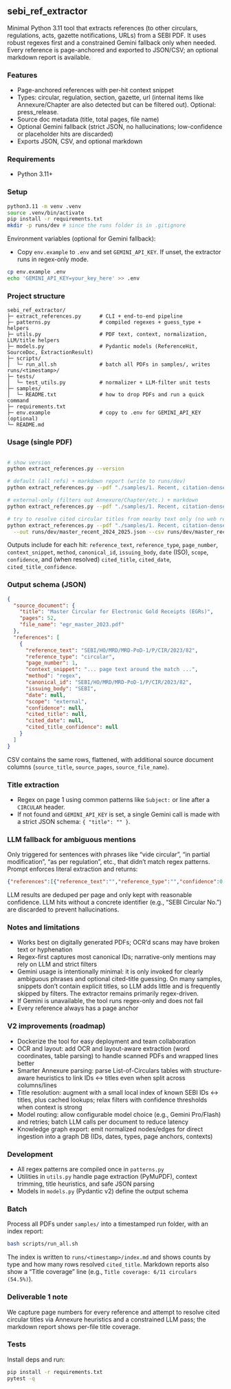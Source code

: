 ## sebi_ref_extractor

Minimal Python 3.11 tool that extracts references (to other circulars, regulations, acts, gazette notifications, URLs) from a SEBI PDF. It uses robust regexes first and a constrained Gemini fallback only when needed. Every reference is page-anchored and exported to JSON/CSV; an optional markdown report is available.

### Features
- Page-anchored references with per-hit context snippet
- Types: circular, regulation, section, gazette, url (internal items like Annexure/Chapter are also detected but can be filtered out). Optional: press_release.
- Source doc metadata (title, total pages, file name)
- Optional Gemini fallback (strict JSON, no hallucinations; low-confidence or placeholder hits are discarded)
- Exports JSON, CSV, and optional markdown

### Requirements
- Python 3.11+

### Setup
```bash
python3.11 -m venv .venv
source .venv/bin/activate
pip install -r requirements.txt
mkdir -p runs/dev # since the runs folder is in .gitignore
```

Environment variables (optional for Gemini fallback):
- Copy `env.example` to `.env` and set `GEMINI_API_KEY`. If unset, the extractor runs in regex-only mode.

```bash
cp env.example .env
echo 'GEMINI_API_KEY=your_key_here' >> .env
```

### Project structure
```
sebi_ref_extractor/
├─ extract_references.py      # CLI + end-to-end pipeline
├─ patterns.py                # compiled regexes + guess_type + helpers
├─ utils.py                   # PDF text, context, normalization, LLM/title helpers
├─ models.py                  # Pydantic models (ReferenceHit, SourceDoc, ExtractionResult)
├─ scripts/
│  └─ run_all.sh              # batch all PDFs in samples/, writes runs/<timestamp>/
├─ tests/
│  └─ test_utils.py           # normalizer + LLM-filter unit tests
├─ samples/
│  └─ README.txt              # how to drop PDFs and run a quick command
├─ requirements.txt
├─ env.example                # copy to .env for GEMINI_API_KEY (optional)
└─ README.md
```

### Usage (single PDF)
```bash

# show version
python extract_references.py --version

# default (all refs) + markdown report (write to runs/dev)
python extract_references.py --pdf "./samples/1. Recent, citation-dense Master Circular (2024–2025).pdf" --out runs/dev/master_recent_2024_2025.json --csv runs/dev/master_recent_2024_2025.csv --summary --md runs/dev/master_recent_2024_2025.md

# external-only (filters out Annexure/Chapter/etc.) + markdown
python extract_references.py --pdf "./samples/1. Recent, citation-dense Master Circular (2024–2025).pdf" --out runs/dev/master_recent_2024_2025.external.json --csv runs/dev/master_recent_2024_2025.external.csv --external-only --summary --md runs/dev/master_recent_2024_2025.external.md

# try to resolve cited circular titles from nearby text only (no web requests)
python extract_references.py --pdf "./samples/1. Recent, citation-dense Master Circular (2024–2025).pdf" \
  --out runs/dev/master_recent_2024_2025.json --csv runs/dev/master_recent_2024_2025.csv --md runs/dev/master_recent_2024_2025.md --external-only --guess-titles --summary
```

Outputs include for each hit: `reference_text`, `reference_type`, `page_number`, `context_snippet`, `method`, `canonical_id`, `issuing_body`, `date` (ISO), `scope`, `confidence`, and (when resolved) `cited_title`, `cited_date`, `cited_title_confidence`.

### Output schema (JSON)
```json
{
  "source_document": {
    "title": "Master Circular for Electronic Gold Receipts (EGRs)",
    "pages": 52,
    "file_name": "egr_master_2023.pdf"
  },
  "references": [
    {
      "reference_text": "SEBI/HO/MRD/MRD-PoD-1/P/CIR/2023/82",
      "reference_type": "circular",
      "page_number": 1,
      "context_snippet": "... page text around the match ...",
      "method": "regex",
      "canonical_id": "SEBI/HO/MRD/MRD-PoD-1/P/CIR/2023/82",
      "issuing_body": "SEBI",
      "date": null,
      "scope": "external",
      "confidence": null,
      "cited_title": null,
      "cited_date": null,
      "cited_title_confidence": null
    }
  ]
}
```

CSV contains the same rows, flattened, with additional source document columns (`source_title`, `source_pages`, `source_file_name`).

### Title extraction
- Regex on page 1 using common patterns like `Subject:` or line after a `CIRCULAR` header.
- If not found and `GEMINI_API_KEY` is set, a single Gemini call is made with a strict JSON schema: `{ "title": "" }`.

### LLM fallback for ambiguous mentions
Only triggered for sentences with phrases like “vide circular”, “in partial modification”, “as per regulation”, etc., that didn’t match regex patterns. Prompt enforces literal extraction and returns:

```json
{"references":[{"reference_text":"","reference_type":"","confidence":0.0}]}
```

LLM results are deduped per page and only kept with reasonable confidence. LLM hits without a concrete identifier (e.g., “SEBI Circular No.”) are discarded to prevent hallucinations.

### Notes and limitations
- Works best on digitally generated PDFs; OCR’d scans may have broken text or hyphenation
- Regex-first captures most canonical IDs; narrative-only mentions may rely on LLM and strict filters
- Gemini usage is intentionally minimal: it is only invoked for clearly ambiguous phrases and optional cited-title guessing. On many samples, snippets don’t contain explicit titles, so LLM adds little and is frequently skipped by filters. The extractor remains primarily regex-driven.
- If Gemini is unavailable, the tool runs regex-only and does not fail
- Every reference always has a page anchor

### V2 improvements (roadmap)
- Dockerize the tool for easy deployment and team collaboration
- OCR and layout: add OCR and layout-aware extraction (word coordinates, table parsing) to handle scanned PDFs and wrapped lines better
- Smarter Annexure parsing: parse List-of-Circulars tables with structure-aware heuristics to link IDs ↔ titles even when split across columns/lines
- Title resolution: augment with a small local index of known SEBI IDs ↔ titles, plus cached lookups; relax filters with confidence thresholds when context is strong
- Model routing: allow configurable model choice (e.g., Gemini Pro/Flash) and retries; batch LLM calls per document to reduce latency
- Knowledge graph export: emit normalized nodes/edges for direct ingestion into a graph DB (IDs, dates, types, page anchors, contexts)

### Development
- All regex patterns are compiled once in `patterns.py`
- Utilities in `utils.py` handle page extraction (PyMuPDF), context trimming, title heuristics, and safe JSON parsing
- Models in `models.py` (Pydantic v2) define the output schema

### Batch
Process all PDFs under `samples/` into a timestamped run folder, with an index report:
```bash
bash scripts/run_all.sh
```
The index is written to `runs/<timestamp>/index.md` and shows counts by type and how many rows resolved `cited_title`. Markdown reports also show a “Title coverage” line (e.g., `Title coverage: 6/11 circulars (54.5%)`).

### Deliverable 1 note
We capture page numbers for every reference and attempt to resolve cited circular titles via Annexure heuristics and a constrained LLM pass; the markdown report shows per-file title coverage.

### Tests
Install deps and run:
```bash
pip install -r requirements.txt
pytest -q
```

